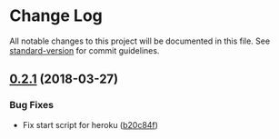 # Change Log

All notable changes to this project will be documented in this file. See [standard-version](https://github.com/conventional-changelog/standard-version) for commit guidelines.

<a name="0.2.1"></a>
## [0.2.1](https://github.com/Qo2770/OpenFinances/compare/v1.0.0...v0.2.1) (2018-03-27)


### Bug Fixes

* Fix start script for heroku ([b20c84f](https://github.com/Qo2770/OpenFinances/commit/b20c84f))
